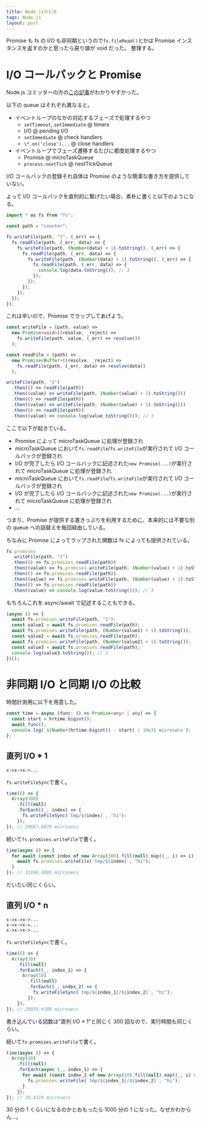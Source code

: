 ```yaml
---
title: Node.jsのI/O
tags: Node.js
layout: post
---
```


Promise も fs の I/O も非同期というので`fs.fileRead()`とかは Promise インスタンスを返すのかと思ったら戻り値が void だった。
整理する。

# I/O コールバックと Promise

Node.js コミッターの方の[この記事](https://blog.hiroppy.me/entry/nodejs-event-loop)がわかりやすかった。

以下の queue はそれぞれ異なると。

- イベントループのなかの対応するフェーズで処理するやつ
  - `setTimeout`, `setImmediate` @ timers
  - I/O @ pending I/O
  - `setImmediate` @ check handlers
  - `\*.on('close')...` @ close handlers
- イベントループでフェーズ遷移するたびに都度処理するやつ
  - Promise @ microTaskQueue
  - `process.nextTick` @ nextTickQueue

I/O コールバックの登録それ自体は Promise のような簡潔な書き方を提供していない。

よって I/O コールバックを直列的に繋げたい場合、素朴に書くと以下のようになる。

```typescript
import * as fs from "fs";

const path = "counter";

fs.writeFile(path, "1", (_err) => {
  fs.readFile(path, (_err, data) => {
    fs.writeFile(path, (Number(data) + 1).toString(), (_err) => {
      fs.readFile(path, (_err, data) => {
        fs.writeFile(path, (Number(data) + 1).toString(), (_err) => {
          fs.readFile(path, (_err, data) => {
            console.log(data.toString()); // 3
          });
        });
      });
    });
  });
});
```

これは辛いので、Promise でラップしてあげよう。

```typescript
const writeFile = (path, value) =>
  new Promise<void>((resolve, _reject) =>
    fs.writeFile(path, value, (_err) => resolve())
  );

const readFile = (path) =>
  new Promise<Buffer>((resolve, _reject) =>
    fs.readFile(path, (_err, data) => resolve(data))
  );

writeFile(path, "1")
  .then(() => readFile(path))
  .then((value) => writeFile(path, (Number(value) + 1).toString()))
  .then(() => readFile(path))
  .then((value) => writeFile(path, (Number(value) + 1).toString()))
  .then(() => readFile(path))
  .then((value) => console.log(value.toString())); // 3
```

ここで以下が起きている。

- Promise によって microTaskQueue に処理が登録され
- microTaskQueue において`fs.readFile`/`fs.writeFile`が実行されて I/O コールバックが登録され
- I/O が完了したら I/O コールバックに記述された`new Promise(...)`が実行されて microTaskQueue に処理が登録され
- microTaskQueue において`fs.readFile`/`fs.writeFile`が実行されて I/O コールバックが登録され
- I/O が完了したら I/O コールバックに記述された`new Promise(...)`が実行されて microTaskQueue に処理が登録され
- ...

つまり、Promise が提供する書きっぷりを利用するために、本来的には不要な別の queue への詰替えを毎回経由している。

ちなみに Promise によってラップされた関数は fs によっても提供されている。

```typescript
fs.promises
  .writeFile(path, "1")
  .then(() => fs.promises.readFile(path))
  .then((value) => fs.promises.writeFile(path, (Number(value) + 1).toString()))
  .then(() => fs.promises.readFile(path))
  .then((value) => fs.promises.writeFile(path, (Number(value) + 1).toString()))
  .then(() => fs.promises.readFile(path))
  .then((value) => console.log(value.toString())); // 3
```

もちろんこれを async/await で記述することもできる。

```typescript
(async () => {
  await fs.promises.writeFile(path, "1");
  const value1 = await fs.promises.readFile(path);
  await fs.promises.writeFile(path, (Number(value1) + 1).toString());
  const value2 = await fs.promises.readFile(path);
  await fs.promises.writeFile(path, (Number(value2) + 1).toString());
  const value3 = await fs.promises.readFile(path);
  console.log(value3.toString()); // 3
})();
```

# 非同期 I/O と同期 I/O の比較

時間計測用に以下を用意した。

```typescript
const time = async (func: () => Promise<any> | any) => {
  const start = hrtime.bigint();
  await func();
  console.log(`${Number(hrtime.bigint() - start) / 10e3} microsecs`);
};
```

## 直列 I/O \* 1

```
x->x->x->...
```

`fs.writeFileSync`で書く。

```typescript
time(() => {
  Array(300)
    .fill(null)
    .forEach((_, index) => {
      fs.writeFileSync(`tmp/${index}`, "hi");
    });
}); // 29687.6078 microsecs
```

続いて`fs.promises.writeFile`で書く。

```typescript
time(async () => {
  for await (const index of new Array(300).fill(null).map((_, i) => i)) {
    await fs.promises.writeFile(`tmp/${index}`, "hi");
  }
}); // 32196.3895 microsecs
```

だいたい同じくらい。

## 直列 I/O \* n

```
x->x->x->...
x->x->x->...
x->x->x->...
```

`fs.writeFileSync`で書く。

```typescript
time(() => {
  Array(30)
    .fill(null)
    .forEach((_, index_1) => {
      Array(10)
        .fill(null)
        .forEach((_, index_2) => {
          fs.writeFileSync(`tmp/${index_1}/${index_2}`, "hi");
        });
    });
}); // 29039.4188 microsecs
```

書き込んでいる回数は"直列 I/O \* 1"と同じく 300 回なので、実行時間も同じくらい。

続いて`fs.promises.writeFile`で書く。

```typescript
time(async () => {
  Array(30)
    .fill(null)
    .forEach(async (_, index_1) => {
      for await (const index_2 of new Array(10).fill(null).map((_, i) => i)) {
        fs.promises.writeFile(`tmp/${index_1}/${index_2}`, "hi");
      }
    });
}); // 29.4319 microsecs
```

30 分の 1 くらいになるのかとおもったら 1000 分の 1 になった。なぜかわからん...。

